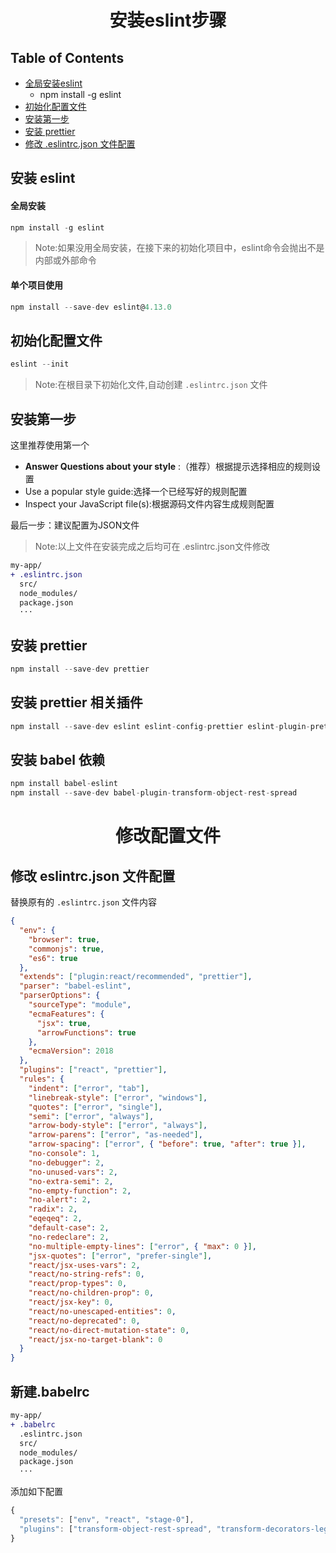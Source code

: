 <h1 align="center">安装eslint步骤</h1>

## Table of Contents
- [全局安装eslint](#安装-eslint)
  - npm install -g eslint
- [初始化配置文件](#初始化配置文件)
- [安装第一步](#安装第一步)
- [安装 prettier](#安装-prettier)
- [修改 .eslintrc.json 文件配置](#修改-eslintrc.json-文件配置)
## 安装 eslint

#### 全局安装

```js
npm install -g eslint
```
>Note:如果没用全局安装，在接下来的初始化项目中，eslint命令会抛出不是内部或外部命令

#### 单个项目使用

```js
npm install --save-dev eslint@4.13.0
```

## 初始化配置文件
```js
eslint --init
```
>Note:在根目录下初始化文件,自动创建 `.eslintrc.json` 文件

## 安装第一步
这里推荐使用第一个

- <strong>Answer Questions about your style</strong> :（推荐）根据提示选择相应的规则设置
- Use a popular style guide:选择一个已经写好的规则配置
- Inspect your JavaScript file(s):根据源码文件内容生成规则配置

最后一步：建议配置为JSON文件
>Note:以上文件在安装完成之后均可在 .eslintrc.json文件修改
```diff
my-app/
+ .eslintrc.json
  src/
  node_modules/
  package.json
  ···
```
## 安装 prettier
```js
npm install --save-dev prettier
```

## 安装 prettier 相关插件
```js
npm install --save-dev eslint eslint-config-prettier eslint-plugin-prettier
```
## 安装 babel 依赖
```js
npm install babel-eslint
npm install --save-dev babel-plugin-transform-object-rest-spread
```

<h1 align="center">修改配置文件</h1>

## 修改 eslintrc.json 文件配置
替换原有的 `.eslintrc.json` 文件内容
```json
{
  "env": {
    "browser": true,
    "commonjs": true,
    "es6": true
  },
  "extends": ["plugin:react/recommended", "prettier"],
  "parser": "babel-eslint",
  "parserOptions": {
    "sourceType": "module",
    "ecmaFeatures": {
      "jsx": true,
      "arrowFunctions": true
    },
    "ecmaVersion": 2018
  },
  "plugins": ["react", "prettier"],
  "rules": {
    "indent": ["error", "tab"],
    "linebreak-style": ["error", "windows"],
    "quotes": ["error", "single"],
    "semi": ["error", "always"],
    "arrow-body-style": ["error", "always"],
    "arrow-parens": ["error", "as-needed"],
    "arrow-spacing": ["error", { "before": true, "after": true }],
    "no-console": 1,
    "no-debugger": 2,
    "no-unused-vars": 2,
    "no-extra-semi": 2,
    "no-empty-function": 2,
    "no-alert": 2,
    "radix": 2,
    "eqeqeq": 2,
    "default-case": 2,
    "no-redeclare": 2,
    "no-multiple-empty-lines": ["error", { "max": 0 }],
    "jsx-quotes": ["error", "prefer-single"],
    "react/jsx-uses-vars": 2,
    "react/no-string-refs": 0,
    "react/prop-types": 0,
    "react/no-children-prop": 0,
    "react/jsx-key": 0,
    "react/no-unescaped-entities": 0,
    "react/no-deprecated": 0,
    "react/no-direct-mutation-state": 0,
    "react/jsx-no-target-blank": 0
  }
}

```
## 新建.babelrc

```diff
my-app/
+ .babelrc
  .eslintrc.json
  src/
  node_modules/
  package.json
  ···
```
添加如下配置
```js
{
  "presets": ["env", "react", "stage-0"],
  "plugins": ["transform-object-rest-spread", "transform-decorators-legacy"]
}
```
